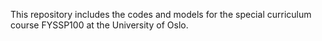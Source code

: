 This repository includes the codes and models for the special curriculum course FYSSP100 at the University of Oslo.
